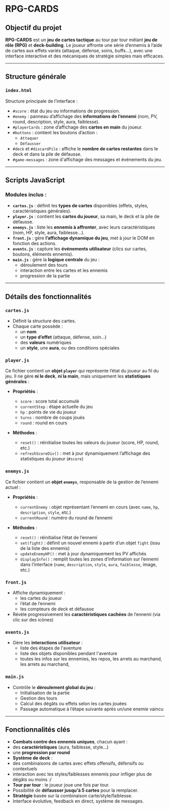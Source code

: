 #  RPG-CARDS

##  Objectif du projet

**RPG-CARDS** est un **jeu de cartes tactique** au tour par tour mêlant **jeu de rôle (RPG)** et **deck-building**. Le joueur affronte une série d’ennemis à l’aide de cartes aux effets variés (attaque, défense, soins, buffs...), avec une interface interactive et des mécaniques de stratégie simples mais efficaces.

---

##  Structure générale

### `index.html`

Structure principale de l’interface :

- `#score` : état du jeu ou informations de progression.
- `#enemy` : panneau d’affichage des **informations de l’ennemi** (nom, PV, round, description, style, aura, faiblesse).
- `#playerCards` : zone d’affichage des **cartes en main** du joueur.
- `#buttons` : contient les boutons d’action :
  - `Attaquer`
  - `Défausser`
- `#deck` et `#discardPile` : affiche le **nombre de cartes restantes** dans le deck et dans la pile de défausse.
- `#game-messages` : zone d'affichage des messages et événements du jeu.

---

##  Scripts JavaScript

### Modules inclus :

- **`cartes.js`** : définit les **types de cartes** disponibles (effets, styles, caractéristiques générales).
- **`player.js`** : contient les **cartes du joueur**, sa main, le deck et la pile de défausse.
- **`enemys.js`** : liste les **ennemis à affronter**, avec leurs caractéristiques (nom, HP, style, aura, faiblesse…).
- **`front.js`** : gère **l’affichage dynamique du jeu**, met à jour le DOM en fonction des actions.
- **`events.js`** : capture les **événements utilisateur** (clics sur cartes, boutons, éléments ennemis).
- **`main.js`** : gère la **logique centrale** du jeu :
  - déroulement des tours
  - interaction entre les cartes et les ennemis
  - progression de la partie

---

##  Détails des fonctionnalités

###  `cartes.js`

- Définit la structure des cartes.
- Chaque carte possède :
  - un **nom**
  - un **type d’effet** (attaque, défense, soin…)
  - des **valeurs** numériques
  - un **style**, une **aura**, ou des conditions spéciales

###  `player.js`

Ce fichier contient un **objet `player`** qui représente l’état du joueur au fil du jeu. Il ne gère **ni le deck**, **ni la main**, mais uniquement les **statistiques générales** :

- **Propriétés** :
  - `score` : score total accumulé
  - `currentStep` : étape actuelle du jeu
  - `hp` : points de vie du joueur
  - `turns` : nombre de coups joués
  - `round` : round en cours

- **Méthodes** :
  - `reset()` : réinitialise toutes les valeurs du joueur (score, HP, round, etc.)
  - `refreshScoreDiv()` : met à jour dynamiquement l’affichage des statistiques du joueur (`#score`)

###  `enemys.js`

Ce fichier contient un **objet `enemys`**, responsable de la gestion de l’ennemi actuel :

- **Propriétés** :
  - `currentEnemy` : objet représentant l’ennemi en cours (avec `name`, `hp`, `description`, `style`, etc.)
  - `currentRound` : numéro du round de l’ennemi

- **Méthodes** :
  - `reset()` : réinitialise l’état de l’ennemi
  - `set(fight)` : définit un nouvel ennemi à partir d’un objet `fight` (issu de la liste des ennemis)
  - `updateEnemyHP()` : met à jour dynamiquement les PV affichés
  - `displayInfo()` : remplit toutes les zones d’information sur l’ennemi dans l’interface (`name`, `description`, `style`, `aura`, `faiblesse`, image, etc.)

###  `front.js`

- Affiche dynamiquement :
  - les cartes du joueur
  - l’état de l’ennemi
  - les compteurs de deck et défausse
- Révèle progressivement les **caractéristiques cachées** de l’ennemi (via clic sur des icônes)

###  `events.js`

- Gère les **interactions utilisateur** :
  - liste des étapes de l'aventure
  - liste des objets disponibles pendant l'aventure
  - toutes les infos sur les ennemies, les repos, les arrets au marchand, les arrets au marchand,

###  `main.js`

- Contrôle le **déroulement global du jeu** :
  - Initialisation de la partie
  - Gestion des tours
  - Calcul des dégâts ou effets selon les cartes jouées
  - Passage automatique à l’étape suivante après un/une enemie vaincu

---

##  Fonctionnalités clés

-  **Combats contre des ennemis uniques**, chacun ayant :
  - des **caractéristiques** (aura, faiblesse, style…)
  - une **progression par round**
-  **Système de deck** :
  - des combinaisons de cartes avec effets offensifs, défensifs ou contextuels
  - interaction avec les styles/faiblesses ennemis pour infliger plus de dégâts ou moins :/
-  **Tour par tour** : le joueur joue une fois par tour.
-  Possibilité de **défausser jusqu'à 5 cartes** pour la remplacer.
-  **Stratégie** basée sur la combinaison carte/style/faiblesse.
-  Interface évolutive, feedback en direct, système de messages.